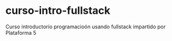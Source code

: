 # curso-intro-fullstack
Curso introductorio programacioón usando fullstack impartido por Plataforma 5 
